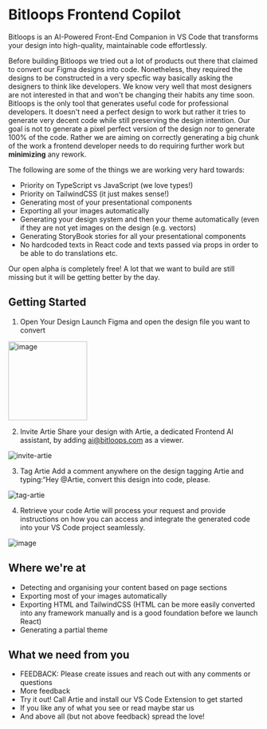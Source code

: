 # Bitloops Frontend Copilot
Bitloops is an AI-Powered Front-End Companion in VS Code that transforms your design into high-quality, maintainable code effortlessly.

Before building Bitloops we tried out a lot of products out there that claimed to convert our Figma designs into code. Nonetheless, they required the designs to be constructed in a very specfic way basically asking the designers to think like developers. We know very well that most designers are not interested in that and won't be changing their habits any time soon. Bitloops is the only tool that generates useful code for professional developers. It doesn't need a perfect design to work but rather it tries to generate very decent code while still preserving the design intention. Our goal is not to generate a pixel perfect version of the design nor to generate 100% of the code. Rather we are aiming on correctly generating a big chunk of the work a frontend developer needs to do requiring further work but **minimizing** any rework. 

The following are some of the things we are working very hard towards:

- Priority on TypeScript vs JavaScript (we love types!)
- Priority on TailwindCSS (it just makes sense!)
- Generating most of your presentational components
- Exporting all your images automatically
- Generating your design system and then your theme automatically (even if they are not yet images on the design (e.g. vectors)
- Generating StoryBook stories for all your presentational components
- No hardcoded texts in React code and texts passed via props in order to be able to do translations etc.

Our open alpha is completely free! A lot that we want to build are still missing but it will be getting better by the day.

## Getting Started

1. Open Your Design
Launch Figma and open the design file you want to convert

<img width="158" alt="image" src="https://github.com/bitloops/frontend-copilot/assets/1571105/c3da0d8e-aaa7-4f6a-b2eb-b901d1fac044">

2. Invite Artie
Share your design with Artie, a dedicated Frontend AI assistant, by adding ai@bitloops.com as a viewer.

![invite-artie](https://github.com/bitloops/frontend-copilot/assets/1571105/978bfb70-ecca-4f80-89fb-eada1a14d916)

3. Tag Artie
Add a comment anywhere on the design tagging Artie and typing:“Hey @Artie, convert this design into code, please.

![tag-artie](https://github.com/bitloops/frontend-copilot/assets/1571105/e39b11a6-adea-4b35-9363-53fb072cd054)

4. Retrieve your code
Artie will process your request and provide instructions on how you can access and integrate the generated code into your VS Code project seamlessly.

![image](https://github.com/bitloops/frontend-copilot/assets/1571105/0b64903d-c437-4c87-92be-d903770b44c5)

## Where we're at

- Detecting and organising your content based on page sections
- Exporting most of your images automatically
- Exporting HTML and TailwindCSS (HTML can be more easily converted into any framework manually and is a good foundation before we launch React)
- Generating a partial theme

## What we need from you

- FEEDBACK: Please create issues and reach out with any comments or questions
- More feedback
- Try it out! Call Artie and install our VS Code Extension to get started
- If you like any of what you see or read maybe star us
- And above all (but not above feedback) spread the love!
